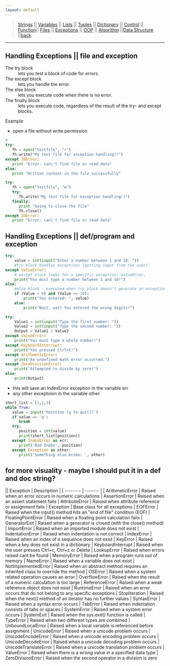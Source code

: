 ```yaml
---
layout: default
---
```

> [Strings](./strings.html) || [Variables](./variables.html) || [Lists](./lists.html) || [Tuples](./tuples.html) || [Dictionary](./dictionary.html) ||
> [Control](./control.html) || [Function](./function.html)|| [Files](./files.html) || [Exceptions](./exceptions.html) ||
> [OOP](./oop.html) || [Algorithm](./algorithm.html) ||[Data Structure](./datastructure.html) ||[back](./index.html)


***

## Handling Exceptions || file and exception

<dl>
<dt>The try block</dt>
<dd> lets you test a block of code for errors.</dd>
<dt>The except block</dt>
<dd> lets you handle the error.</dd>
<dt>The else block</dt>
<dd> lets you execute code when there is no error.</dd>
<dt>The finally block</dt>
<dd> lets you execute code, regardless of the result of the try- and except blocks.</dd>
</dl>

Example
- open a file without write permission
```python
# 
try:
   fh = open("testfile", "r")
   fh.write("My test file for exception handling!!")
except IOError:
   print "Error: can\'t find file or read data"
else:
   print "Written content in the file successfully"
```

```python
try:
   fh = open("testfile", "w")
   try:
      fh.write("My test file for exception handling!!")
   finally:
      print "Going to close the file"
      fh.close()
except IOError:
   print "Error: can\'t find file or read data"
```

## Handling Exceptions || def/program and exception

```python
try:
    value = int(input("Enter a number between 1 and 10: "))
    #try block handles exceptions (getting input from the user)
except ValueError:
    # except block looks for a specific exception: ValueError.
    print("You must type a number between 1 and 10!") 
else:
    #else block - executed when try block doesn’t generate an exception (is successful). 
    if (Value > 0) and (Value <= 10): 
        print("You entered: ", value)
    else:
        print("Wait, wat? You entered the wrong digits!")
```

```python
try:
    Value1 = int(input("Type the first number: ")) 
    Value2 = int(input("Type the second number: ")) 
    Output = Value1 / Value2
except ValueError:
    print("You must type a whole number!")
except KeyboardInterrupt: 
    print("You pressed Ctrl+C!")
except ArithmeticError:
    print("An undefined math error occurred.")
except ZeroDivisionError: 
    print("Attempted to divide by zero!")
else:
    print(Output)
```

- this will save an IndexError exception in the variable err
- any other exceptoion in the variable other
  

```python
short_list = [1,2,3]
while True:
   value = input('Position [q to quit]?')
   if value == 'q':
      break
   try:
      position = int(value)
      print(short_list[position])
   except IndexError as err:
      print('Bad Index', position)
   except Exception as other:
      print('Something else broke: ', other)
```
## for more visuality - maybe I should put it in a def and doc string?


|| Exception | Description |
| -------- | ------- |
 | ArithmeticError | Raised when an error occurs in numeric calculations
 | AssertionError | Raised when an assert statement fails
 | AttributeError | Raised when attribute reference or assignment fails
 | Exception | Base class for all exceptions
 | EOFError | Raised when the input() method hits an "end of file" condition (EOF)
 | FloatingPointError | Raised when a floating point calculation fails
 | GeneratorExit | Raised when a generator is closed (with the close() method)
 | ImportError | Raised when an imported module does not exist
 | IndentationError | Raised when indentation is not correct
 | IndexError | Raised when an index of a sequence does not exist
 | KeyError | Raised when a key does not exist in a dictionary
 | KeyboardInterrupt | Raised when the user presses Ctrl+c, Ctrl+z or Delete
 | LookupError | Raised when errors raised cant be found
 | MemoryError | Raised when a program runs out of memory
 | NameError | Raised when a variable does not exist
 | NotImplementedError | Raised when an abstract method requires an inherited class to override the method
 | OSError | Raised when a system related operation causes an error
 | OverflowError | Raised when the result of a numeric calculation is too large
 | ReferenceError | Raised when a weak reference object does not exist
 | RuntimeError | Raised when an error occurs that do not belong to any specific exceptions
 | StopIteration | Raised when the next() method of an iterator has no further values
 | SyntaxError | Raised when a syntax error occurs
 | TabError | Raised when indentation consists of tabs or spaces
 | SystemError | Raised when a system error occurs
 | SystemExit | Raised when the sys.exit() function is called
 | TypeError | Raised when two different types are combined
 | UnboundLocalError | Raised when a local variable is referenced before assignment
 | UnicodeError | Raised when a unicode problem occurs
 | UnicodeEncodeError | Raised when a unicode encoding problem occurs
 | UnicodeDecodeError | Raised when a unicode decoding problem occurs
 | UnicodeTranslateError | Raised when a unicode translation problem occurs
 | ValueError | Raised when there is a wrong value in a specified data type
 | ZeroDivisionError | Raised when the second operator in a division is zero

